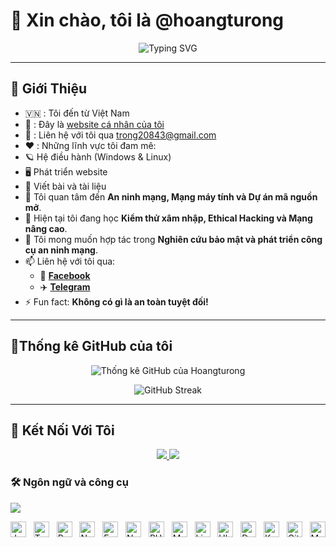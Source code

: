 # 👋 Xin chào, tôi là @hoangturong

<p align="center">
  <img src="https://readme-typing-svg.herokuapp.com?font=Fira+Code&duration=4000&pause=1000&color=F75C7E&center=true&width=500&lines=%F0%9F%92%BB+Cybersecurity+Enthusiast;%F0%9F%91%8D+Always+learning+new+things!;%E2%9C%85+Open+Source+Contributor" alt="Typing SVG" />
</p>

---

## 🚀 Giới Thiệu
- 🇻🇳 : Tôi đến từ Việt Nam
- 👀 : Đây là [website cá nhân của tôi](https://vantrong.x10.mx/)
- 📧 : Liên hệ với tôi qua [trong20843@gmail.com](mailto:trong20843@gmail.com)
- ❤️ : Những lĩnh vực tôi đam mê:
- 🪐 Hệ điều hành (Windows & Linux)
- 🖥️ Phát triển website
- 📝 Viết bài và tài liệu
- 👀 Tôi quan tâm đến **An ninh mạng, Mạng máy tính và Dự án mã nguồn mở**.
- 🌱 Hiện tại tôi đang học **Kiểm thử xâm nhập, Ethical Hacking và Mạng nâng cao**.
- 💞️ Tôi mong muốn hợp tác trong **Nghiên cứu bảo mật và phát triển công cụ an ninh mạng**.
- 📫 Liên hệ với tôi qua:
  - 📘 **[Facebook](https://www.facebook.com/hackersbybus)**
  - ✈️ **[Telegram](https://t.me/ZzTLINHzZ)**
- ⚡ Fun fact: **Không có gì là an toàn tuyệt đối!**

---

## 👀Thống kê GitHub của tôi

<p align="center">
  <img src="https://github-readme-stats.vercel.app/api?username=hoangturong&show_icons=true&theme=radical" alt="Thống kê GitHub của Hoangturong">
</p>

<p align="center">
  <img src="https://github-readme-streak-stats.herokuapp.com/?user=hoangturong&theme=tokyonight" alt="GitHub Streak">
</p>


---

## 🔗 Kết Nối Với Tôi

<p align="center">
  <a href="https://www.facebook.com/hackersbybus">
    <img src="https://img.shields.io/badge/Facebook-1877F2?style=for-the-badge&logo=facebook&logoColor=white">
  </a>
  <a href="https://t.me/ZzTLINHzZ">
    <img src="https://img.shields.io/badge/Telegram-26A5E4?style=for-the-badge&logo=telegram&logoColor=white">
  </a>
</p>



### 🛠 Ngôn ngữ và công cụ
<img src="https://user-images.githubusercontent.com/73097560/115834477-dbab4500-a447-11eb-908a-139a6edaec5c.gif">

<img src="https://img.shields.io/badge/JavaScript-282C34?logo=javascript&logoColor=F7DF1E" title="JavaScript" height="25"/> &nbsp;
<img src="https://img.shields.io/badge/TypeScript-282C34?logo=typescript&logoColor=3178C6" title="TypeScript" height="25"/> &nbsp;
<img src="https://img.shields.io/badge/ReactJS-282C34?logo=react&logoColor=61DAFB" title="ReactJS" height="25"/> &nbsp;
<img src="https://img.shields.io/badge/Node.js-282C34?logo=node.js&logoColor=68A063" title="Node.js" height="25"/> &nbsp;
<img src="https://img.shields.io/badge/ExpressJS-282C34?logo=express&logoColor=000000" title="Express.js" height="25"/> &nbsp;
<img src="https://img.shields.io/badge/Next.js-282C34?logo=next.js&logoColor=000000" title="Next.js" height="25"/> &nbsp;
<img src="https://img.shields.io/badge/PHP-282C34?logo=php&logoColor=777BB4" title="PHP" height="25"/> &nbsp;
<img src="https://img.shields.io/badge/MySQL-282C34?logo=mysql&logoColor=4479A1" title="MySQL" height="25"/> &nbsp;
<img src="https://img.shields.io/badge/Linux-282C34?logo=linux&logoColor=FCC624" title="Linux" height="25"/> &nbsp;
<img src="https://img.shields.io/badge/Ubuntu-282C34?logo=ubuntu&logoColor=E95420" title="Ubuntu" height="25"/> &nbsp;
<img src="https://img.shields.io/badge/Docker-282C34?logo=docker&logoColor=2496ED" title="Docker" height="25"/> &nbsp;
<img src="https://img.shields.io/badge/Kubernetes-282C34?logo=kubernetes&logoColor=326CE5" title="Kubernetes" height="25"/> &nbsp;
<img src="https://img.shields.io/badge/Git-282C34?logo=git&logoColor=F05032" title="Git" height="25"/> &nbsp;
<img src="https://img.shields.io/badge/MongoDB-282C34?logo=mongodb&logoColor=47A248" title="MongoDB" height="25"/> &nbsp;
